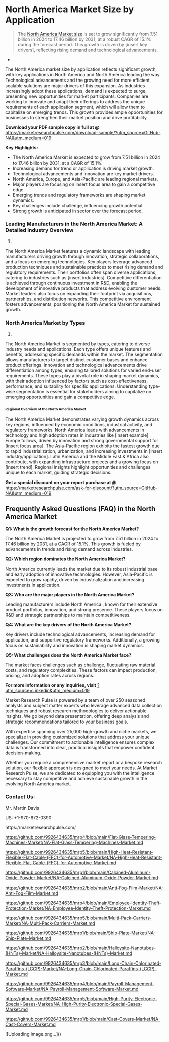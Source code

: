 <h1>North America  Market&nbsp;Size by Application</h1><blockquote><p>The <a href="https://marketresearchpulse.com/download-sample/?utm_source=GitHub-NA&amp;utm_medium=019">North America  Market size</a> is set to grow significantly from 7.51 billion in 2024 to 17.46 billion by 2031, at a robust CAGR of 15.1% during the forecast period. This growth is driven by [insert key drivers], reflecting rising demand and technological advancements.</p></blockquote><ul><li></li></ul><p>The North America  market size by application reflects significant growth, with key applications in North America  and North America  leading the way. Technological advancements and the growing need for more efficient, scalable solutions are major drivers of this expansion. As industries increasingly adopt these applications, demand is expected to surge, presenting new opportunities for market participants. Companies are working to innovate and adapt their offerings to address the unique requirements of each application segment, which will allow them to capitalize on emerging trends. This growth provides ample opportunities for businesses to strengthen their market position and drive profitability.</p><p><strong>Download your PDF sample copy in full at @ </strong><a href="https://marketresearchpulse.com/download-sample/?utm_source=GitHub-NA&amp;utm_medium=019">https://marketresearchpulse.com/download-sample/?utm_source=GitHub-NA&amp;utm_medium=019</a></p><p><strong>Key Highlights: </strong></p><ul><li>The North America  Market is expected to grow from 7.51 billion in 2024 to 17.46 billion by 2031, at a CAGR of 15.1%.</li><li>Increasing demand for trend or application is driving market growth.</li><li>Technological advancements and innovation are key market drivers.</li><li>North America, Europe, and Asia-Pacific are leading regional markets.</li><li>Major players are focusing on insert focus area to gain a competitive edge.</li><li>Emerging trends and regulatory frameworks are shaping market dynamics.</li><li>Key challenges include challenge, influencing growth potential.</li><li>Strong growth is anticipated in sector over the forecast period.</li></ul><h3>Leading Manufacturers in the North America  Market: A Detailed Industry Overview</h3><ol><li></li></ol><div class="flex max-w-full flex-col flex-grow"><div class="min-h-8 text-message flex w-full flex-col items-end gap-2 whitespace-normal break-words [.text-message+&amp;]:mt-5" dir="auto" data-message-author-role="assistant" data-message-id="fd8432e4-4910-450d-b182-61b7bfb0a01f" data-message-model-slug="gpt-4o"><div class="flex w-full flex-col gap-1 empty:hidden first:pt-[3px]"><div class="markdown prose w-full break-words dark:prose-invert light"><p>The North America  Market features a dynamic landscape with leading manufacturers driving growth through innovation, strategic collaborations, and a focus on emerging technologies. Key players leverage advanced production techniques and sustainable practices to meet rising demand and regulatory requirements. Their portfolios often span diverse applications, catering to industries such as [insert industries]. Competitive differentiation is achieved through continuous investment in R&amp;D, enabling the development of innovative products that address evolving customer needs. Market leaders also focus on expanding their footprint via acquisitions, partnerships, and distribution networks. This competitive environment fosters advancements, positioning the North America  Market for sustained growth.</p></div></div></div></div><h3>North America  Market by Types</h3><ol><li></li></ol><div class="flex max-w-full flex-col flex-grow"><div class="min-h-8 text-message flex w-full flex-col items-end gap-2 whitespace-normal break-words [.text-message+&amp;]:mt-5" dir="auto" data-message-author-role="assistant" data-message-id="084470be-0bb7-4664-bddf-5156b4f41249" data-message-model-slug="gpt-4o-mini"><div class="flex w-full flex-col gap-1 empty:hidden first:pt-[3px]"><div class="markdown prose w-full break-words dark:prose-invert light"><p>The North America  Market is segmented by types, catering to diverse industry needs and applications. Each type offers unique features and benefits, addressing specific demands within the market. The segmentation allows manufacturers to target distinct customer bases and enhance product offerings. Innovation and technological advancements drive differentiation among types, ensuring tailored solutions for varied end-user requirements. These types play a pivotal role in shaping market dynamics, with their adoption influenced by factors such as cost-effectiveness, performance, and suitability for specific applications. Understanding type-wise segmentation is essential for stakeholders aiming to capitalize on emerging opportunities and gain a competitive edge.</p></div></div></div></div><h3><span style="font-size: 11px;">Regional Overview of the North America  Market</span></h3><div class="flex max-w-full flex-col flex-grow"><div class="min-h-8 text-message flex w-full flex-col items-end gap-2 whitespace-normal break-words [.text-message+&amp;]:mt-5" dir="auto" data-message-author-role="assistant" data-message-id="e9038762-ce64-4e30-91c9-9bd413514231" data-message-model-slug="gpt-4o-mini"><div class="flex w-full flex-col gap-1 empty:hidden first:pt-[3px]"><div class="markdown prose w-full break-words dark:prose-invert light"><p>The North America  Market demonstrates varying growth dynamics across key regions, influenced by economic conditions, industrial activity, and regulatory frameworks. North America leads with advancements in technology and high adoption rates in industries like [insert example]. Europe follows, driven by innovation and strong governmental support for [insert focus area]. The Asia-Pacific region exhibits the fastest growth due to rapid industrialization, urbanization, and increasing investments in [insert industry/application]. Latin America and the Middle East &amp; Africa also contribute, with expanding infrastructure projects and a growing focus on [insert trend]. Regional insights highlight opportunities and challenges unique to each market, guiding strategic decisions.</p></div></div></div></div><p><strong>Get a special discount on your report purchase at @ </strong><a href="https://marketresearchpulse.com/ask-for-discount/?utm_source=GitHub-NA&amp;utm_medium=019">https://marketresearchpulse.com/ask-for-discount/?utm_source=GitHub-NA&amp;utm_medium=019</a></p><h2>Frequently Asked Questions (FAQ) in the North America  Market</h2><p><strong>Q1: What is the growth forecast for the North America  Market?</strong></p><p>The North America  Market is projected to grow from 7.51 billion in 2024 to 17.46 billion by 2031, at a CAGR of 15.1%. This growth is fueled by advancements in trends and rising demand across industries.</p><p><strong>Q2: Which region dominates the North America  Market?</strong></p><p>North America currently leads the market due to its robust industrial base and early adoption of innovative technologies. However, Asia-Pacific is expected to grow rapidly, driven by industrialization and increasing investments in application.</p><p><strong>Q3: Who are the major players in the North America  Market?</strong></p><p>Leading manufacturers include North America , known for their extensive product portfolios, innovation, and strong presence. These players focus on R&amp;D and strategic partnerships to maintain competitiveness.</p><p><strong>Q4: What are the key drivers of the North America  Market?</strong></p><p>Key drivers include technological advancements, increasing demand for application, and supportive regulatory frameworks. Additionally, a growing focus on sustainability and innovation is shaping market dynamics.</p><p><strong>Q5: What challenges does the North America  Market face?</strong></p><p>The market faces challenges such as challenge, fluctuating raw material costs, and regulatory complexities. These factors can impact production, pricing, and adoption rates across regions.</p><p><strong>For more information or any inquiries, visit&nbsp;</strong><a href="?utm_source=Linkedin&utm_medium=019">?utm_source=Linkedin&utm_medium=019</a></p><p>Market Research Pulse is powered by a team of over 250 seasoned analysts and subject matter experts who leverage advanced data collection techniques and robust research methodologies to deliver actionable insights. We go beyond data presentation, offering deep analysis and strategic recommendations tailored to your business goals.</p><p>With expertise spanning over 25,000 high-growth and niche markets, we specialize in providing customized solutions that address your unique challenges. Our commitment to actionable intelligence ensures complex data is transformed into clear, practical insights that empower confident decision-making.</p><p>Whether you require a comprehensive market report or a bespoke research solution, our flexible approach is designed to meet your needs. At Market Research Pulse, we are dedicated to equipping you with the intelligence necessary to stay competitive and achieve sustainable growth in the evolving North America  market.</p><h3><strong>Contact Us-</strong></h3><p>Mr. Martin Davis</p><p>US: +1-970-672-0390</p><p>https://marketresearchpulse.com/</p><p><a href="https://github.com/9926434635/mrp4/blob/main/Flat-Glass-Tempering-Machines-Market/NA-Flat-Glass-Tempering-Machines-Market.md">https://github.com/9926434635/mrp4/blob/main/Flat-Glass-Tempering-Machines-Market/NA-Flat-Glass-Tempering-Machines-Market.md</a></p><p><a href="https://github.com/9926434635/mrp5/blob/main/High-Heat-Resistant-Flexible-Flat-Cable-(FFC)-for-Automotive-Market/NA-High-Heat-Resistant-Flexible-Flat-Cable-(FFC)-for-Automotive-Market.md">https://github.com/9926434635/mrp5/blob/main/High-Heat-Resistant-Flexible-Flat-Cable-(FFC)-for-Automotive-Market/NA-High-Heat-Resistant-Flexible-Flat-Cable-(FFC)-for-Automotive-Market.md</a></p><p><a href="https://github.com/9926434635/mrp1/blob/main/Calcined-Aluminum-Oxide-Powder-Market/NA-Calcined-Aluminum-Oxide-Powder-Market.md">https://github.com/9926434635/mrp1/blob/main/Calcined-Aluminum-Oxide-Powder-Market/NA-Calcined-Aluminum-Oxide-Powder-Market.md</a></p><p><a href="https://github.com/9926434635/mrp2/blob/main/Anti-Fog-Film-Market/NA-Anti-Fog-Film-Market.md">https://github.com/9926434635/mrp2/blob/main/Anti-Fog-Film-Market/NA-Anti-Fog-Film-Market.md</a></p><p><a href="https://github.com/9926434635/mrp4/blob/main/Employee-Identity-Theft-Protection-Market/NA-Employee-Identity-Theft-Protection-Market.md">https://github.com/9926434635/mrp4/blob/main/Employee-Identity-Theft-Protection-Market/NA-Employee-Identity-Theft-Protection-Market.md</a></p><p><a href="https://github.com/9926434635/mrp5/blob/main/Multi-Pack-Carriers-Market/NA-Multi-Pack-Carriers-Market.md">https://github.com/9926434635/mrp5/blob/main/Multi-Pack-Carriers-Market/NA-Multi-Pack-Carriers-Market.md</a></p><p><a href="https://github.com/9926434635/mrp1/blob/main/Ship-Plate-Market/NA-Ship-Plate-Market.md">https://github.com/9926434635/mrp1/blob/main/Ship-Plate-Market/NA-Ship-Plate-Market.md</a></p><p><a href="https://github.com/9926434635/mrp2/blob/main/Halloysite-Nanotubes-(HNTs)-Market/NA-Halloysite-Nanotubes-(HNTs)-Market.md">https://github.com/9926434635/mrp2/blob/main/Halloysite-Nanotubes-(HNTs)-Market/NA-Halloysite-Nanotubes-(HNTs)-Market.md</a></p><p><a href="https://github.com/9926434635/mrp3/blob/main/Long-Chain-Chlorinated-Paraffins-(LCCP)-Market/NA-Long-Chain-Chlorinated-Paraffins-(LCCP)-Market.md">https://github.com/9926434635/mrp3/blob/main/Long-Chain-Chlorinated-Paraffins-(LCCP)-Market/NA-Long-Chain-Chlorinated-Paraffins-(LCCP)-Market.md</a></p><p><a href="https://github.com/9926434635/mrp4/blob/main/Payroll-Management-Software-Market/NA-Payroll-Management-Software-Market.md">https://github.com/9926434635/mrp4/blob/main/Payroll-Management-Software-Market/NA-Payroll-Management-Software-Market.md</a></p><p><a href="https://github.com/9926434635/mrp5/blob/main/High-Purity-Electronic-Special-Gases-Market/NA-High-Purity-Electronic-Special-Gases-Market.md">https://github.com/9926434635/mrp5/blob/main/High-Purity-Electronic-Special-Gases-Market/NA-High-Purity-Electronic-Special-Gases-Market.md</a></p><p><a href="https://github.com/9926434635/mrp1/blob/main/Cast-Covers-Market/NA-Cast-Covers-Market.md">https://github.com/9926434635/mrp1/blob/main/Cast-Covers-Market/NA-Cast-Covers-Market.md</a></p>
![Uploading image.png…]()
